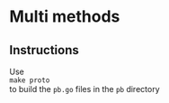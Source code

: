 # Multi methods

## Instructions

Use  
`make proto`  
to build the `pb.go` files in the `pb` directory
